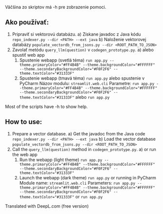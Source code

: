 Väčšina zo skriptov má -h pre zobrazenie pomoci.

## Ako používať:
1. Pripraviť si vektorovú databázu.
	a) Získane javadoc z Java kódu `repo_indexer.py --dir <PATH> --ext java`
	b) Naloženie vektorovej databázy `populate_vectordb_from_jsons.py --dir <ROOT_PATH_TO_JSON>`
2. Zavolať metódu `query_llm(question)` v `codegen_prototype.py`.
a) alebo spustiť web app
	1. Spustenie webapp (svetlá téma)
`run app.py --theme.primaryColor="#FF4B4B" --theme.backgroundColor="#FFFFFF" --theme.secondaryBackgroundColor="#F0F2F6" --theme.textColor="#31333F"`
	2. Spustenie webapp  (tmavá téma)
`run app.py`
alebo spustenie v PyCharm
Názov modulu: `streamlit.web.cli`
Parametre: `run app.py --theme.primaryColor="#FF4B4B" --theme.backgroundColor="#FFFFFF" --theme.secondaryBackgroundColor="#F0F2F6" --theme.textColor="#31333F"` alebo `run app.py`

Most of the scripts have -h to show help.

## How to use:
1. Prepare a vector database.
	a) Get the javadoc from the Java code `repo_indexer.py --dir <PATH> --ext java`
	b) Load the vector database `populate_vectordb_from_jsons.py --dir <ROOT_PATH_TO_JSON>`
2. Call the `query_llm(question)` method in `codegen_prototype.py`.
a) or run the web app
	1. Run the webapp (light theme)
`run app.py --theme.primaryColor="#FF4B4B" --theme.backgroundColor="#FFFFFF" --theme.secondaryBackgroundColor="#F0F2F6" --theme.textColor="#31333F"`
	2. Launch the webapp (dark theme)
`run app.py`
or running in PyCharm
Module name: `streamlit.web.cli`
Parameters: `run app.py --theme.primaryColor="#FF4B4B" --theme.backgroundColor="#FFFFFF" --theme.secondaryBackgroundColor="#F0F2F6" --theme.textColor="#31333F"` or `run app.py`

Translated with DeepL.com (free version)
